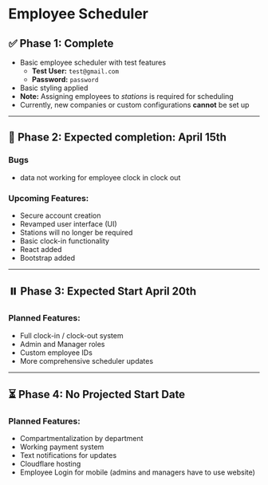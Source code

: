 # Employee Scheduler

## ✅ Phase 1: Complete

- Basic employee scheduler with test features  
  - **Test User:** `test@gmail.com`  
  - **Password:** `password`  
- Basic styling applied  
- **Note:** Assigning employees to *stations* is required for scheduling  
- Currently, new companies or custom configurations **cannot** be set up

---

## 🚀 Phase 2: Expected completion: April 15th

### Bugs

- data not working for employee clock in clock out


### Upcoming Features:
- Secure account creation
- Revamped user interface (UI)
- Stations will no longer be required
- Basic clock-in functionality
- React added
- Bootstrap added

---

## ⏸️ Phase 3: Expected Start April 20th

### Planned Features:
- Full clock-in / clock-out system
- Admin and Manager roles
- Custom employee IDs
- More comprehensive scheduler updates

---

## ⏳ Phase 4: No Projected Start Date

### Planned Features:
- Compartmentalization by department
- Working payment system
- Text notifications for updates
- Cloudflare hosting
- Employee Login for mobile (admins and managers have to use website)